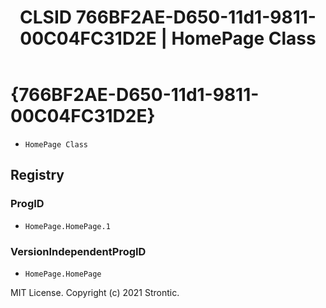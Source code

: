 ﻿---
title: "CLSID 766BF2AE-D650-11d1-9811-00C04FC31D2E | HomePage Class"
excerpt: What is COM-Object CLSID 766BF2AE-D650-11d1-9811-00C04FC31D2E?
---

# {766BF2AE-D650-11d1-9811-00C04FC31D2E}

* `HomePage Class`

## Registry


### ProgID

* `HomePage.HomePage.1`

### VersionIndependentProgID

* `HomePage.HomePage`

MIT License. Copyright (c) 2021 Strontic.


